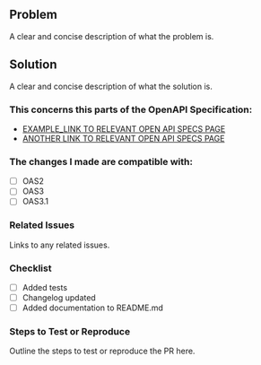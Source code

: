 ## Problem
A clear and concise description of what the problem is.

## Solution
A clear and concise description of what the solution is.

### This concerns this parts of the OpenAPI Specification:
* [EXAMPLE_LINK TO RELEVANT OPEN API SPECS PAGE](https://spec.openapis.org/oas/v3.1.0#data-types)
* [ANOTHER LINK TO RELEVANT OPEN API SPECS PAGE](https://spec.openapis.org/oas/v3.1.0#schema)

### The changes I made are compatible with:
- [ ] OAS2
- [ ] OAS3
- [ ] OAS3.1

### Related Issues
Links to any related issues.

### Checklist
- [ ] Added tests
- [ ] Changelog updated
- [ ] Added documentation to README.md

### Steps to Test or Reproduce
Outline the steps to test or reproduce the PR here.
